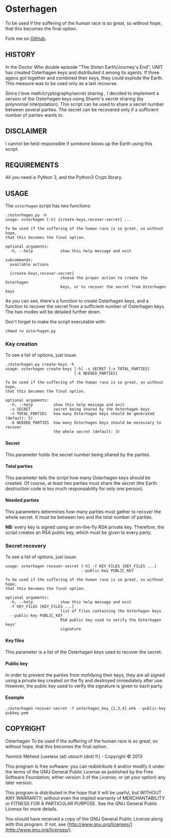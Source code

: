 # Osterhagen

To be used if the suffering of the human race is so great, so without hope,
that this becomes the final option. 

Fork me on [GitHub](https://github.com/the-useless-one/osterhagen).

## HISTORY

In the Doctor Who double episode "The Stolen Earth/Journey's End", UNIT has
created Osterhagen keys and distributed it among its agents. If three agens
got together and combined their keys, they could explode the Earth. This
measure was to be used only as a last recourse.

Since I love math/cryptography/secret sharing , I decided to implement a
version of the Osterhagen keys using Shamir's secret sharing (by polynomial
interpolation). This script can be used to share a secret number between
several parties. The secret can be recovered only if a sufficient number of
parties wants to.

## DISCLAIMER

I cannot be held responsible if someone blows up the Earth using this script.

## REQUIREMENTS

All you need is Python 3, and the Python3 Crypt library.

## USAGE

The `osterhagen` script has two functions:

    ./osterhagen.py -h
	usage: osterhagen [-h] {create-keys,recover-secret} ...

	To be used if the suffering of the human race is so great, so without hope,
	that this becomes the final option.

	optional arguments:
	  -h, --help            show this help message and exit

	subcommands:
	  available actions

	  {create-keys,recover-secret}
		                    choose the proper action to create the Osterhagen
							keys, or to recover the secret from Osterhagen keys

As you can see, there's a function to create Osterhagen keys, and a function
to recover the secret from a sufficient number of Osterhagen keys. The two
modes will be detailed further down.

Don't forget to make the script executable with:

    chmod +x osterhagen.py

### Key creation

To see a list of options, just issue:

    ./osterhagen.py create-keys -h
	usage: osterhagen create-keys [-h] -s SECRET [-n TOTAL_PARTIES]
								  [-k NEEDED_PARTIES]

	To be used if the suffering of the human race is so great, so without hope,
	that this becomes the final option.

	optional arguments:
	  -h, --help         show this help message and exit
	  -s SECRET          secret being shared by the Osterhagen keys
	  -n TOTAL_PARTIES   how many Osterhagen keys should be generated (default: 5)
	  -k NEEDED_PARTIES  how many Osterhagen keys should be necessary to recover
						 the whole secret (default: 3)

#### Secret

This parameter holds the secret number being shared by the parties.

#### Total parties

This parameter tells the script how many Osterhagen keys should be created.
Of course, at least two parties must share the secret (the Earth destruction
code is too much responsability for only one person).

#### Needed parties

This parameters determines how many parties must gather to recover the
whole secret. It must be between two and the total number of parties.

**NB:** every key is signed using an on-the-fly RSA private key. Therefore,
the script creates an RSA public key, which must be given to every party.

### Secret recovery

To see a list of options, just issue:

	usage: osterhagen recover-secret [-h] -f KEY_FILES [KEY_FILES ...]
									 --public-key PUBLIC_KEY

	To be used if the suffering of the human race is so great, so without hope,
	that this becomes the final option.

	optional arguments:
	  -h, --help            show this help message and exit
	  -f KEY_FILES [KEY_FILES ...]
							list of files containing the Osterhagen keys
	  --public-key PUBLIC_KEY
							RSA public key used to verify the Osterhagen keys'
							signature
#### Key files

This parameter is a list of the Osterhagen keys used to recover the secret:

#### Public key

In order to prevent the parties from mofidying their keys, they are all signed
using a private key created on the fly and destroyed immediately after use.
However, the public key used to verify the signature is given to each party.

#### Example

	./osterhagen recover-secret -f osterhagen_key_{1,3,4}.ohk --public-key pubkey.pem

## COPYRIGHT

Osterhagen
To be used if the suffering of the human race is so great, so without hope,
that this becomes the final option. 

Yannick Méheut [useless (at) utouch (dot) fr] - Copyright © 2013

This program is free software: you can redistribute it and/or modify it 
under the terms of the GNU General Public License as published by the 
Free Software Foundation, either version 3 of the License, or (at your 
option) any later version.

This program is distributed in the hope that it will be useful, but
WITHOUT ANY WARRANTY; without even the implied warranty of 
MERCHANTABILITY or FITNESS FOR A PARTICULAR PURPOSE. See the GNU General 
Public License for more details.

You should have received a copy of the GNU General Public License along 
with this program. If not, see
[http://www.gnu.org/licenses/](http://www.gnu.org/licenses/).
